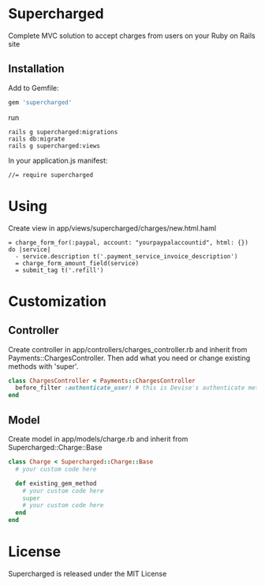 # Supercharged

Complete MVC solution to accept charges from users on your Ruby on Rails site

## Installation

Add to Gemfile:

```ruby
gem 'supercharged'

```

run

    rails g supercharged:migrations
    rails db:migrate
    rails g supercharged:views

In your application.js manifest:

```
//= require supercharged
```

# Using

Create view in app/views/supercharged/charges/new.html.haml

```haml
= charge_form_for(:paypal, account: "yourpaypalaccountid", html: {}) do |service|
  - service.description t('.payment_service_invoice_description')
  = charge_form_amount_field(service)
  = submit_tag t('.refill')

```

# Customization

## Controller

Create controller in app/controllers/charges_controller.rb and inherit from Payments::ChargesController.
Then add what you need or change existing methods with 'super'.

```ruby
class ChargesController < Payments::ChargesController
  before_filter :authenticate_user! # this is Devise's authenticate method
end
```

## Model

Create model in app/models/charge.rb and inherit from Supercharged::Charge::Base

```ruby
class Charge < Supercharged::Charge::Base
  # your custom code here

  def existing_gem_method
    # your custom code here
    super
    # your custom code here
  end
end
```

# License

Supercharged is released under the MIT License
